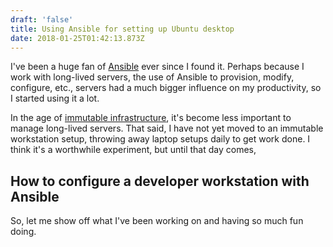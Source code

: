 ```yaml
---
draft: 'false'
title: Using Ansible for setting up Ubuntu desktop
date: 2018-01-25T01:42:13.873Z
---
```

I've been a huge fan of [Ansible](https://www.ansible.com) ever since I found it.  Perhaps because I work with long-lived servers, the use of Ansible to provision, modify, configure, etc., servers had a much bigger influence on my productivity, so I started using it a lot.

In the age of [immutable infrastructure](https://thenewstack.io/a-brief-look-at-immutable-infrastructure-and-why-it-is-such-a-quest/), it's become less important to manage long-lived servers.  That said, I have not yet moved to an immutable workstation setup, throwing away laptop setups daily to get work done.  I think it's a worthwhile experiment, but until that day comes, 

## How to configure a developer workstation with Ansible

So, let me show off what I've been working on and having so much fun doing.

